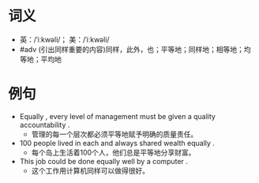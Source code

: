 # 词义
- 英：/ˈiːkwəli/； 美：/ˈiːkwəli/
- #adv (引出同样重要的内容)同样，此外，也；平等地；同样地；相等地；均等地；平均地
# 例句
- Equally , every level of management must be given a quality accountability .
	- 管理的每一个层次都必须平等地赋予明确的质量责任。
- 100 people lived in each and always shared wealth equally .
	- 每个岛上生活着100个人，他们总是平等地分享财富。
- This job could be done equally well by a computer .
	- 这个工作用计算机同样可以做得很好。
